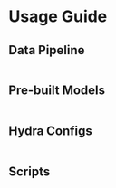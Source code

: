 # Usage Guide

## Data Pipeline

```{include} ../EventStream/data/README.md
```

## Pre-built Models

```{include} ../EventStream/transformer/README.md
```

## Hydra Configs

```{include} ../configs/README.md
```

## Scripts

```{include} ../scripts/README.md
```
